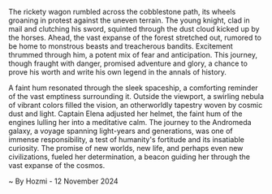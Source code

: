 
The rickety wagon rumbled across the cobblestone path, its wheels groaning in protest against the uneven terrain. The young knight, clad in mail and clutching his sword, squinted through the dust cloud kicked up by the horses. Ahead, the vast expanse of the forest stretched out, rumored to be home to monstrous beasts and treacherous bandits. Excitement thrummed through him, a potent mix of fear and anticipation. This journey, though fraught with danger, promised adventure and glory, a chance to prove his worth and write his own legend in the annals of history.

A faint hum resonated through the sleek spaceship, a comforting reminder of the vast emptiness surrounding it. Outside the viewport, a swirling nebula of vibrant colors filled the vision, an otherworldly tapestry woven by cosmic dust and light. Captain Elena adjusted her helmet, the faint hum of the engines lulling her into a meditative calm. The journey to the Andromeda galaxy, a voyage spanning light-years and generations, was one of immense responsibility, a test of humanity's fortitude and its insatiable curiosity. The promise of new worlds, new life, and perhaps even new civilizations, fueled her determination, a beacon guiding her through the vast expanse of the cosmos. 

~ By Hozmi - 12 November 2024
